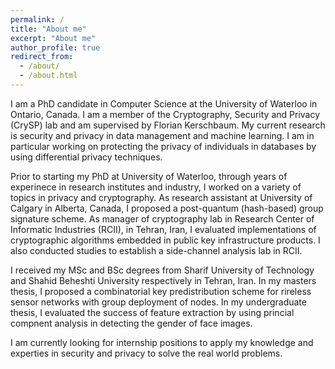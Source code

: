 ```yaml
---
permalink: /
title: "About me"
excerpt: "About me"
author_profile: true
redirect_from: 
  - /about/
  - /about.html
---
```


I am a PhD candidate in Computer Science at the University of Waterloo in Ontario, Canada. I am a member of the Cryptography, Security and Privacy (CrySP) lab and am supervised by Florian Kerschbaum. My current research is security and privacy in data management and machine learning. I am in particular working on protecting the privacy of individuals in databases by using differential privacy techniques. 

Prior to starting my PhD at University of Waterloo, through years of experinece in research institutes and industry, I worked on a variety of topics in privacy and cryptography. As research assistant at University of Calgary in Alberta, Canada, I proposed a post-quantum (hash-based) group signature scheme. As manager of cryptography lab in Research Center of Informatic Industries (RCII), in Tehran, Iran, I evaluated implementations of cryptographic algorithms embedded in public key infrastructure products. I also conducted studies to establish a side-channel analysis lab in RCII. 

I received my MSc and BSc degrees from Sharif University of Technology and Shahid Beheshti University respectively in Tehran, Iran. In my masters thesis, I proposed a combinatorial key predistribution scheme for rireless sensor networks with group deployment of nodes. In my undergraduate thesis, I evaluated the success of feature extraction by using princial compnent analysis in detecting the gender of face images. 

I am currently looking for internship positions to apply my knowledge and experties in security and privacy to solve the real world problems. 
